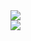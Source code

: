 <div>
  <picture>
    <source srcset="https://github-readme-stats.vercel.app/api?username=leviszaboo&show_icons=true&theme=transparent&hide_border=true&text_color=fffbf3&title_color=ec9d00&icon_color=ec9d00" media="(prefers-color-scheme: dark)" />
    <source srcset="https://github-readme-stats.vercel.app/api?username=leviszaboo&show_icons=true&theme=transparent&hide_border=true&text_color=120c00&title_color=ec9d00&icon_color=ec9d00" media="(prefers-color-scheme: light)" />
    <img src="https://github-readme-stats.vercel.app/api?username=leviszaboo&show_icons=true&theme=transparent&hide_border=true" />
  </picture>  
</div>
<div>
  <picture>
    <source srcset="https://github-readme-stats.vercel.app/api/top-langs/?username=leviszaboo&layout=compact&langs_count=8&theme=transparent&hide_border=true&text_color=fffbf3&title_color=fffbf3" media="(prefers-color-scheme: dark)" />
    <source srcset="https://github-readme-stats.vercel.app/api/top-langs/?username=leviszaboo&layout=compact&langs_count=8&theme=transparent&hide_border=true&text_color=120c00&title_color=120c00" media="(prefers-color-scheme: light)" />
    <img src="https://github-readme-stats.vercel.app/api/top-langs/?username=leviszaboo&layout=compact&langs_count=8&theme=transparent&hide_border=true" />
  </picture>
</div>
